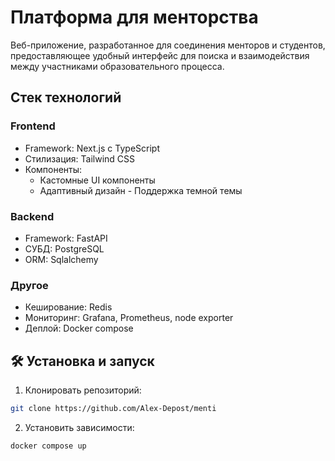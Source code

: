 # Платформа для менторства

Веб-приложение, разработанное для соединения менторов и студентов, предоставляющее удобный интерфейс для поиска и взаимодействия между участниками образовательного процесса.

## Стек технологий

### Frontend
- Framework: Next.js с TypeScript
- Стилизация: Tailwind CSS
- Компоненты: 
  - Кастомные UI компоненты
  - Адаптивный дизайн  - Поддержка темной темы

### Backend
- Framework: FastAPI
- СУБД: PostgreSQL
- ORM: Sqlalchemy

### Другое
- Кеширование: Redis
- Мониторинг: Grafana, Prometheus, node exporter
- Деплой: Docker compose

## 🛠 Установка и запуск

1. Клонировать репозиторий:
```bash
git clone https://github.com/Alex-Depost/menti
```

2. Установить зависимости:
```bash
docker compose up
```
